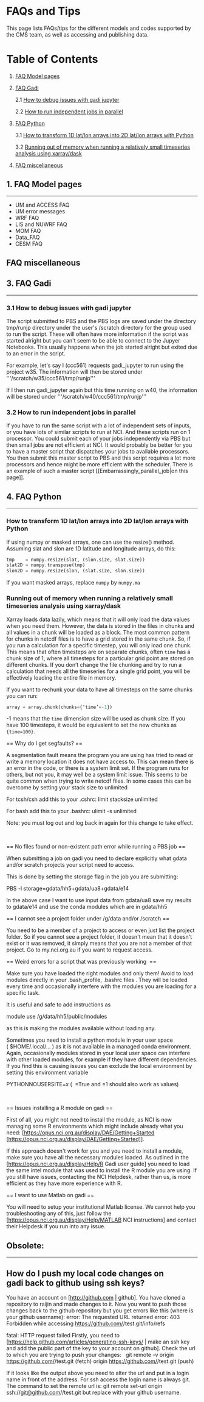 # FAQs and Tips

This page lists FAQs/tips for the different models and codes supported by the CMS team, as well as accessing and publishing data.

# Table of Contents
1. [FAQ Model pages](#faq-model-pages)
2. [FAQ Gadi](#faq-gadi)
    
    2.1 [How to debug issues with gadi jupyter](#gadi-jupyter)
    
    2.2 [How to run independent jobs in parallel](#parallel-jobs)

3. [FAQ Python](#faq-python)

    3.1 [How to transform 1D lat/lon arrays into 2D lat/lon arrays with Python](#transform-latlon)
    
    3.2 [Running out of memory when running a relatively small timeseries analysis using xarray/dask](#memory-dask)

4. [FAQ miscellaneous](#faq-miscellaneous)




<a name="faq-model-pages"></a>
## 1. FAQ Model pages
----------------------------------------------------
* UM and ACCESS FAQ 
* UM error messages
* WRF FAQ
* LIS and NUWRF FAQ
* MOM FAQ
* Data_FAQ
* CESM FAQ 

## FAQ miscellaneous


## 3. FAQ Gadi
----------------------------------------------------

<a name="gadi-jupyter"></a>
### 3.1 How to debug issues with gadi jupyter

The script submitted to PBS and the PBS logs are saved under the directory tmp/runjp directory under the user's /scratch directory for the group used to run the script. These will often have more information if the script was started alright but you can't seem to be able to connect to the Jupyer Notebooks. This usually happens when the job started alright but exited due to an error in the script.

For example, let's say I (ccc561) requests gadi_jupyter to run using the project w35. The information will then be stored under '''/scratch/w35/ccc561/tmp/runjp'''

If I then run gadi_jupyter again but this time running on w40, the information will be stored under '''/scratch/w40/ccc561/tmp/runjp'''

<a name="parallel-jobs"></a>
### 3.2 How to run independent jobs in parallel

If you have to run the same script with a lot of independent sets of inputs, or you have lots of similar scripts to run at NCI. And these scripts run on 1 processor. You could submit each of your jobs independently via PBS but then small jobs are not efficient at NCI. It would probably be better for you to have a master script that dispatches your jobs to available processors. You then submit this master script to PBS and this script requires a lot more processors and hence might be more efficient with the scheduler. There is an example of such a master script [[Embarrassingly_parallel_job|on this page]].

## 4. FAQ Python
--------------------------------------

<a name="transform-latlon"></a>
### How to transform 1D lat/lon arrays into 2D lat/lon arrays with Python

If using numpy or masked arrays, one can use the resize() method. Assuming slat and slon are 1D latitude and longitude arrays, do this:

```python
tmp    = numpy.resize(slat, (slon.size, slat.size))
slat2D = numpy.transpose(tmp)
slon2D = numpy.resize(slon, (slat.size, slon.size))
```

If you want masked arrays, replace `numpy` by `numpy.ma`

<a name="memory-dask"></a>
### Running out of memory when running a relatively small timeseries analysis using xarray/dask

Xarray loads data lazily, which means that it will only load the data values when you need them. However, the data is stored in the files in chunks and all values in a chunk will be loaded as a block. The most common pattern for chunks in netcdf files is to have a grid stored in the same chunk. So, if you run a calculation for a specific timestep, you will only load one chunk. This means that often timesteps are on separate chunks, often `time` has a chunk size of 1, where all timesteps for a particular grid point are stored on different chunks. If you don’t change the file chunking and try to run a calculation that needs all the timeseries for a single grid point, you will be effectively loading the entire file in memory.

If you want to rechunk your data to have all timesteps on the same chunks you can run:

```python
array = array.chunk(chunks={‘time’=-1})
```

-1 means that the `time` dimension size will be used as chunk size. If you have 100 timesteps, it would be equivalent to set the new chunks as `{time=100}`.



== Why do I get segfaults? ==

A segmentation fault means the program you are using has tried to read or write a memory location it does not have access to. This can mean there is an error in the code, or there is a system limit set. If the program runs for others, but not you, it may well be a system limit issue. This seems to be quite common when trying to write netcdf files. In some cases this can be overcome by setting your stack size to unlimited

For tcsh/csh add this to your .cshrc:
<syntaxhighlight lang="text">
limit stacksize unlimited
</syntaxhighlight>

For bash add this to your .bashrc:
<syntaxhighlight lang="text">
ulimit -s unlimited
</syntaxhighlight>

Note: you must log out and log back in again for this change to take effect.

&nbsp;

== No files found or non-existent&nbsp;path error while running a PBS job ==

When submitting a job on gadi you need to declare explicitly what gdata and/or scratch projects your script&nbsp;need to access.

This is done by setting the storage flag in the job you are submitting:

PBS -l storage=gdata/hh5+gdata/ua8+gdata/e14

In the above case I want to use input data from gdata/ua8 save my results to gdata/e14 and use the conda modules which are in gdata/hh5

== I cannot see a project folder under /g/data and/or /scratch ==

You need to be a member of a project to access or even just list the project folder. So if you cannot see a project folder, it doesn't mean that it doesn't exist or it was removed, it simply means that you are not a member of that project. Go to my.nci.org.au if you want to request access.

== Weird errors for&nbsp;a script that was previously working&nbsp; ==

Make sure you have loaded the right modules and only them! Avoid to load modules directly in your .bash_profile, .bashrc files . They will be loaded every time and occasionally interfere with the modules you are loading for a specific task.&nbsp;

It is useful and safe to add instructions as

module use /g/data/hh5/public/modules

as this is making the modules available without loading any.

Sometimes you need to install a python module in your user space (&nbsp;$HOME/.local/... ) as it is not available in a managed conda environment. Again, occasionally modules stored in your local user space can interfere with other loaded modules, for example if they have different dependencies. If you find this is causing issues you can exclude the local environment by setting this environment variable

PYTHONNOUSERSITE=x (&nbsp;&nbsp;=True and =1 should also work as values)

&nbsp;




== Issues installing a R module on gadi ==

First of all, you might not need to install the module, as NCI is now managing some R environments which might include already what you need:&nbsp;[https://opus.nci.org.au/display/DAE/Getting+Started [https://opus.nci.org.au/display/DAE/Getting+Started]].

If this approach doesn't work for you and you need to install a module, make sure you have all the necessary modules loaded.&nbsp;As outlined in the [https://opus.nci.org.au/display/Help/R Gadi user guide] you need to load the same intel module that was used to install the R module you are using. If you still have issues, contacting the NCI Helpdesk, rather than us, is more efficient as they have more experience with R.

== I want to use Matlab on gadi ==

You will need to setup your institutional Matlab license. We cannot help you troubleshooting any of this, just follow the [https://opus.nci.org.au/display/Help/MATLAB NCI instructions] and contact their Helpdesk if you run into any issue.

## Obsolete:
-------------------------

## How do I push my local code changes on gadi&nbsp;back to github using ssh keys?

You have an account on [http://github.com | github]. You have cloned a repository to raijin and made changes to it. Now you want to push those changes back to the github repository but you get errors like this (where <username> is your github username):
<syntaxhighlight lang="text">
error: The requested URL returned error: 403 Forbidden while accessing https://github.com/<username>/test.git/info/refs

fatal: HTTP request failed
</syntaxhighlight>
Firstly, you need to [https://help.github.com/articles/generating-ssh-keys/ | make an ssh key and add the public part of the key to your account on github]. Check the url to which you are trying to push your changes: &nbsp; <syntaxhighlight lang="text">
git remote -v
origin https://github.com/<username>/test.git (fetch)
origin https://github.com/<username>/test.git (push)
</syntaxhighlight>

If it looks like the output above you need to alter the url and put in a login name in front of the address. For ssh access the login name is always git. The command to set the remote url is:
<syntaxhighlight lang="text">
git remote set-url origin ssh://git@github.com/<username>/test.git
but replace <username> with your github username. 